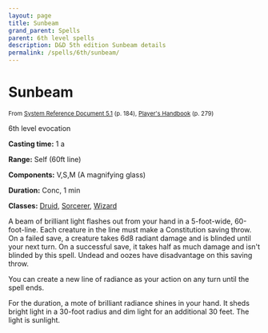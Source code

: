 ```yaml
---
layout: page
title: Sunbeam
grand_parent: Spells
parent: 6th level spells 
description: D&D 5th edition Sunbeam details
permalink: /spells/6th/sunbeam/
---
```


# Sunbeam

<small>From <a target="_blank" href="https://media.wizards.com/2016/downloads/DND/SRD-OGL_V5.1.pdf">System Reference Document 5.1</a> (p. 184), <a target="_blank" href="https://dnd.wizards.com/products/tabletop-games/rpg-products/rpg_playershandbook">Player's Handbook</a> (p. 279)</small>


6th level evocation

**Casting time:** 1 a

**Range:** Self (60ft line)

**Components:** V,S,M (A magnifying glass)

**Duration:** Conc, 1 min

**Classes:** [Druid](/classes/druid/), [Sorcerer](/classes/sorcerer/), [Wizard](/classes/wizard/)

A beam of brilliant light flashes out from your hand in a 5-foot-wide, 60-foot-line. Each creature in the line must make a Constitution saving throw. On a failed save, a creature takes 6d8 radiant damage and is blinded until your next turn. On a successful save, it takes half as much damage and isn't blinded by this spell. Undead and oozes have disadvantage on this saving throw.

   You can create a new line of radiance as your action on any turn until the spell ends.

   For the duration, a mote of brilliant radiance shines in your hand. It sheds bright light in a 30-foot radius and dim light for an additional 30 feet. The light is sunlight.